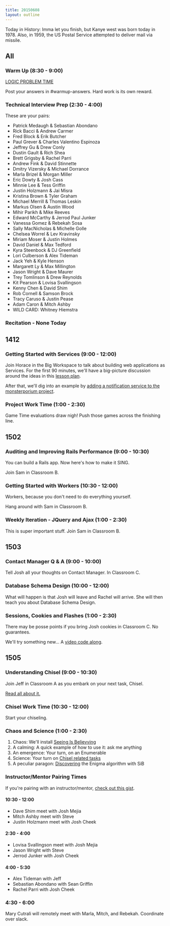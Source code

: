 ```yaml
---
title: 20150608
layout: outline
---
```


Today in History: Imma let you finish, but Kanye west was born today in 1978. Also, in
1959, the US Postal Service attempted to deliver mail via missile.

## All

### Warm Up (8:30 - 9:00)

[LOGIC PROBLEM TIME](http://cl.ly/1q3b090E2r1O)

Post your answers in #warmup-answers. Hard work is its own reward.

### Technical Interview Prep (2:30 - 4:00)

These are your pairs:

* Patrick Medaugh & Sebastian Abondano
* Rick Bacci & Andrew Carmer
* Fred Block & Erik Butcher
* Paul Grever & Charles Valentino Espinoza
* Jeffrey Gu & Drew Conly
* Dustin Gault & Rich Shea
* Brett Grigsby & Rachel Parri
* Andrew Fink & David Stinnette
* Dmitry Vizersky & Michael Dorrance
* Marla Brizel & Morgan Miller
* Eric Dowty & Josh Cass
* Minnie Lee & Tess Griffin
* Justin Holzmann & Jai Misra
* Kristina Brown & Tyler Graham
* Michael Merrill & Thomas Leskin
* Markus Olsen & Austin Wood
* Mihir Parikh & Mike Reeves
* Edward McCarthy & Jerrod Paul Junker
* Vanessa Gomez & Rebekah Sosa
* Sally MacNicholas & Michelle Golle
* Chelsea Worrel & Lev Kravinsky
* Miriam Moser & Justin Holmes
* David Daniel & Max Tedford
* Kyra Steenbock & DJ Greenfield
* Lori Culberson & Alex Tideman
* Jack Yeh & Kyle Henson
* Margarett Ly & Max Millington
* Jason Wright & Dave Maurer
* Trey Tomlinson & Drew Reynolds
* Kit Pearson & Lovisa Svallingson
* Kenny Chen & David Shim
* Rob Cornell & Samson Brock
* Tracy Caruso & Justin Pease
* Adam Caron & Mitch Ashby
* WILD CARD: Whitney Hiemstra

### Recitation - None Today


## 1412

### Getting Started with Services (9:00 - 12:00)

Join Horace in the Big Workspace to talk about building web applications as
Services. For the first 90 minutes, we'll have a big-picture discussion
around the ideas in this [lesson plan](https://github.com/turingschool/lesson_plans/blob/master/ruby_04-apis_and_scalability/getting_started_with_services.markdown).

After that, we'll dig into an example by [adding a notification service to
the monsterporium project](http://tutorials.jumpstartlab.com/projects/monsterporium/extract_notification_service.html).

### Project Work Time (1:00 - 2:30)

Game Time evaluations draw nigh! Push those games across the finishing line.

## 1502

### Auditing and Improving Rails Performance (9:00 - 10:30)

You can build a Rails app. Now here's how to make it SING.

Join Sam in Classroom B.

### Getting Started with Workers (10:30 - 12:00)

Workers, because you don't need to do everything yourself.

Hang around with Sam in Classroom B.

### Weekly Iteration - JQuery and Ajax (1:00 - 2:30)

This is super important stuff. Join Sam in Classroom B.


## 1503

### Contact Manager Q & A (9:00 - 10:00)

Tell Josh all your thoughts on Contact Manager. In Classroom C.

### Database Schema Design (10:00 - 12:00)

What will happen is that Josh will leave and Rachel will arrive. She will then teach you
about Database Schema Design.

### Sessions, Cookies and Flashes (1:00 - 2:30)

There may be posse points if you bring Josh cookies in Classroom C. No guarantees.

We'll try something new... A [video code along](https://vimeo.com/130058574).


## 1505

### Understanding Chisel (9:00 - 10:30)

Join Jeff in Classroom A as you embark on your next task, Chisel.

[Read all about it.](https://github.com/JumpstartLab/curriculum/blob/master/source/projects/chisel.markdown)

### Chisel Work Time (10:30 - 12:00)

Start your chiseling.

### Chaos and Science (1:00 - 2:30)

1. Chaos: We'll install [Seeing Is Believving](https://github.com/JoshCheek/seeing_is_believing)
2. A calming: A quick example of how to use it: ask me anything
3. An emergence: Your turn, on an Enumerable
4. Science: Your turn on [Chisel related tasks](https://gist.github.com/JoshCheek/d9e00e0bbbb459744fe9)
5. A peculiar paragon: [Discovering](https://s3.amazonaws.com/josh.cheek/screencasts/Enigma-figuring-out-the-algorithm.mp4) the Enigma algorithm with SiB

### Instructor/Mentor Pairing Times

If you're pairing with an instructor/mentor, [check out this gist](https://gist.github.com/jcasimir/06bffe7e3d7d8b553b97).

#### 10:30 - 12:00

* Dave Shim meet with Josh Mejia
* Mitch Ashby meet with Steve
* Justin Holzmann meet with Josh Cheek

#### 2:30 - 4:00

* Lovisa Svallingson meet with Josh Mejia
* Jason Wright with Steve
* Jerrod Junker with Josh Cheek

#### 4:00 - 5:30

* Alex Tideman with Jeff
* Sebastian Abondano with Sean Griffin
* Rachel Parri with Josh Cheek
### 4:30 - 6:00

Mary Cutrali will remotely meet with Marla, Mitch, and Rebekah. Coordinate over slack.
